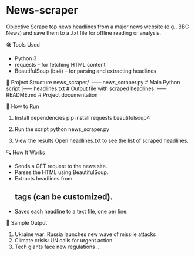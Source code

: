 # News-scraper
 Objective
Scrape top news headlines from a major news website (e.g., BBC News) and save them to a .txt file for offline reading or analysis.

🛠️ Tools Used
- Python 3
- requests – for fetching HTML content
- BeautifulSoup (bs4) – for parsing and extracting headlines

📁 Project Structure
news_scraper/
├── news_scraper.py         # Main Python script
├── headlines.txt           # Output file with scraped headlines
└── README.md               # Project documentation



🚀 How to Run
1. Install dependencies
   pip install requests beautifulsoup4
2. Run the script
python news_scraper.py


3. View the results
Open headlines.txt to see the list of scraped headlines.

🔍 How It Works
- Sends a GET request to the news site.
- Parses the HTML using BeautifulSoup.
- Extracts headlines from <h2> tags (can be customized).
- Saves each headline to a text file, one per line.

🧪 Sample Output
1. Ukraine war: Russia launches new wave of missile attacks
2. Climate crisis: UN calls for urgent action
3. Tech giants face new regulations
...





